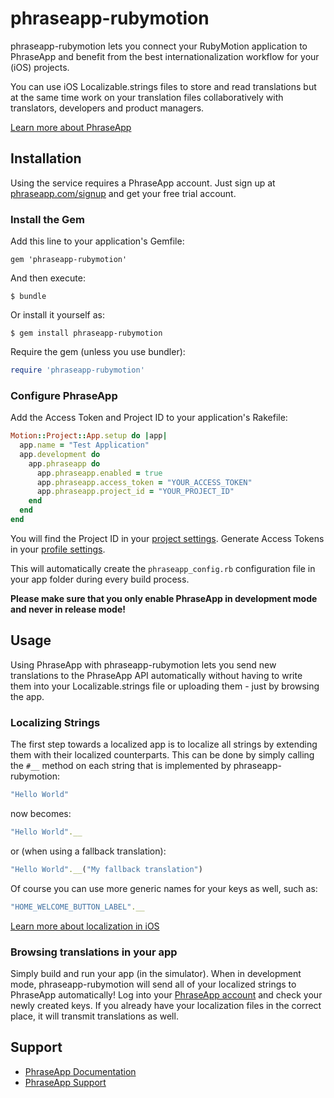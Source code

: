 # phraseapp-rubymotion

phraseapp-rubymotion lets you connect your RubyMotion application to PhraseApp and benefit from the best internationalization workflow for your (iOS) projects.

You can use iOS Localizable.strings files to store and read translations but at the same time work on your translation files collaboratively with translators, developers and product managers.

[Learn more about PhraseApp](https://phraseapp.com/)

## Installation

Using the service requires a PhraseApp account. Just sign up at [phraseapp.com/signup](https://phraseapp.com/signup) and get your free trial account.

### Install the Gem

Add this line to your application's Gemfile:

    gem 'phraseapp-rubymotion'

And then execute:

    $ bundle

Or install it yourself as:

    $ gem install phraseapp-rubymotion

Require the gem (unless you use bundler):

```ruby
require 'phraseapp-rubymotion'
```

### Configure PhraseApp

Add the Access Token and Project ID to your application's Rakefile:

```ruby
Motion::Project::App.setup do |app|
  app.name = "Test Application"
  app.development do
    app.phraseapp do
      app.phraseapp.enabled = true
      app.phraseapp.access_token = "YOUR_ACCESS_TOKEN"
      app.phraseapp.project_id = "YOUR_PROJECT_ID"
    end
  end
end
```

You will find the Project ID in your [project settings](https://phraseapp.com/projects). Generate Access Tokens in your [profile settings](https://phraseapp.com/settings/oauth_access_tokens).

This will automatically create the `phraseapp_config.rb` configuration file in your app folder during every build process.

**Please make sure that you only enable PhraseApp in development mode and never in release mode!**

## Usage

Using PhraseApp with phraseapp-rubymotion lets you send new translations to the PhraseApp API automatically without having to write them into your Localizable.strings file or uploading them - just by browsing the app.

### Localizing Strings ###

The first step towards a localized app is to localize all strings by extending them with their localized counterparts. This can be done by simply calling the `#__` method on each string that is implemented by phraseapp-rubymotion:

```ruby
"Hello World"
```

now becomes:

```ruby
"Hello World".__
```

or (when using a fallback translation):

```ruby
"Hello World".__("My fallback translation")
```

Of course you can use more generic names for your keys as well, such as:

```ruby
"HOME_WELCOME_BUTTON_LABEL".__
```

[Learn more about localization in iOS](https://developer.apple.com/internationalization/)

### Browsing translations in your app

Simply build and run your app (in the simulator). When in development mode, phraseapp-rubymotion will send all of your localized strings to PhraseApp automatically! Log into your [PhraseApp account](https://phraseapp.com/account/login) and check your newly created keys. If you already have your localization files in the correct place, it will transmit translations as well.

## Support

* [PhraseApp Documentation](https://phraseapp.com/docs)
* [PhraseApp Support](https://phraseapp.com/contact)
